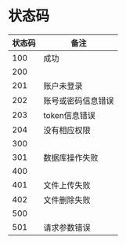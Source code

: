 # 状态码

| 状态码 | 备注           |
| ------ | -------------- |
| 100    | 成功           |
| 200    |                |
| 201    | 账户未登录 |
| 202    | 账号或密码信息错误     |
| 203   | token信息错误     |
| 204   | 没有相应权限     |
| 300   |      |
| 301   | 数据库操作失败     |
| 400  |      |
| 401   | 文件上传失败     |
| 402  | 文件删除失败     |
| 500  |      |
| 501  |   请求参数错误   |

